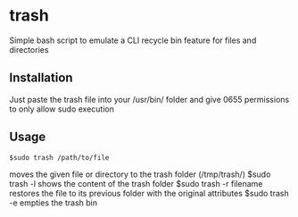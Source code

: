 # trash
Simple bash script to emulate a CLI recycle bin feature for files and directories

## Installation
Just paste the trash file into your /usr/bin/ folder and give 0655 permissions to only allow sudo execution

## Usage
    $sudo trash /path/to/file
moves the given file or directory to the trash folder (/tmp/trash/)
    $sudo trash -l
shows the content of the trash folder
    $sudo trash -r filename
restores the file to its previous folder with the original attributes
    $sudo trash -e
empties the trash bin
